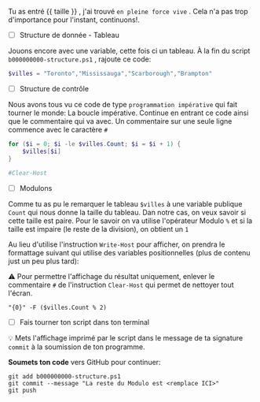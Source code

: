 Tu as entré {{ taille }} , j'ai trouvé `en pleine force vive` . Cela n'a pas trop d'importance pour l'instant, continuons!.

- [ ] Structure de donnée - Tableau

Jouons encore avec une variable, cette fois ci un tableau. À la fin du script `b000000000-structure.ps1` , rajoute ce code:

```powershell
$villes = "Toronto","Mississauga","Scarborough","Brampton"
```

- [ ] Structure de contrôle

Nous avons tous vu ce code de type `programmation impérative` qui fait tourner le monde: La boucle impérative. Continue en entrant ce code ainsi que le commentaire qui va avec. Un commentaire sur une seule ligne commence avec le caractère `#`

```powershell
for ($i = 0; $i -le $villes.Count; $i = $i + 1) {
    $villes[$i]
}

#Clear-Host

```

- [ ] Modulons

Comme tu as pu le remarquer le tableau `$villes` à une variable publique `Count` qui nous donne la taille du tableau. Dan notre cas, on veux savoir si cette taille est paire. Pour le savoir on va utilise l'opérateur Modulo `%` et si la taille est impaire (le reste de la division), on obtient un `1`

Au lieu d'utilise l'instruction `Write-Host` pour afficher, on prendra le formattage suivant qui utilise des variables positionnelles (plus de contenu just un peu plus tard): 

:warning: Pour permettre l'affichage du résultat uniquement, enlever le commentaire `#` de l'instruction `Clear-Host` qui permet de nettoyer tout l'écran.

```
"{0}" -F ($villes.Count % 2)
```

- [ ] Fais tourner ton script dans ton terminal

:bulb: Mets l'affichage imprimé par le script dans le message de ta signature `commit` à la soumission de ton programme.


**Soumets ton code** vers GitHub pour continuer:
```
git add b000000000-structure.ps1
git commit --message "La reste du Modulo est <remplace ICI>"
git push
```
